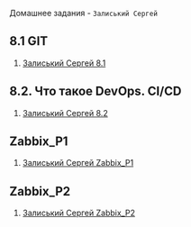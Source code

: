 Домашнее задания - `Залиський Сергей` 



## 8.1 GIT

1. [Залиський Сергей 8.1](https://github.com/zitrax1/8-01-WH/blob/main/8-01-WH.md)


## 8.2. Что такое DevOps. СI/СD

1. [Залиський Сергей 8.2](https://github.com/zitrax1/8-01-WH/blob/main/8-02-WH.md)



## Zabbix_P1

1. [Залиський Сергей Zabbix_P1](https://github.com/zitrax1/8-01-WH/blob/main/zabbix_P1.md)



## Zabbix_P2

1. [Залиський Сергей Zabbix_P2](https://github.com/zitrax1/8-01-WH/blob/main/zabbix_P2.md)






